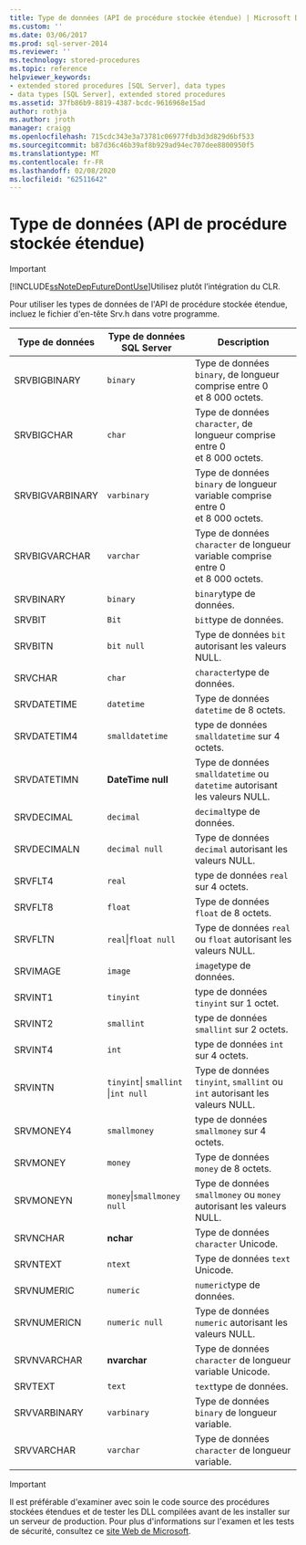 ```yaml
---
title: Type de données (API de procédure stockée étendue) | Microsoft Docs
ms.custom: ''
ms.date: 03/06/2017
ms.prod: sql-server-2014
ms.reviewer: ''
ms.technology: stored-procedures
ms.topic: reference
helpviewer_keywords:
- extended stored procedures [SQL Server], data types
- data types [SQL Server], extended stored procedures
ms.assetid: 37fb86b9-8819-4387-bcdc-9616968e15ad
author: rothja
ms.author: jroth
manager: craigg
ms.openlocfilehash: 715cdc343e3a73781c06977fdb3d3d829d6bf533
ms.sourcegitcommit: b87d36c46b39af8b929ad94ec707dee8800950f5
ms.translationtype: MT
ms.contentlocale: fr-FR
ms.lasthandoff: 02/08/2020
ms.locfileid: "62511642"
---
```

# <a name="data-types-extended-stored-procedure-api"></a>Type de données (API de procédure stockée étendue)
    
> [!IMPORTANT]  
>  [!INCLUDE[ssNoteDepFutureDontUse](../../includes/ssnotedepfuturedontuse-md.md)]Utilisez plutôt l’intégration du CLR.  
  
 Pour utiliser les types de données de l'API de procédure stockée étendue, incluez le fichier d'en-tête Srv.h dans votre programme.  
  
|Type de données|Type de données SQL Server|Description|  
|---------------|--------------------------|-----------------|  
|SRVBIGBINARY|`binary`|Type de données `binary`, de longueur comprise entre 0 et 8 000 octets.|  
|SRVBIGCHAR|`char`|Type de données `character`, de longueur comprise entre 0 et 8 000 octets.|  
|SRVBIGVARBINARY|`varbinary`|Type de données `binary` de longueur variable comprise entre 0 et 8 000 octets.|  
|SRVBIGVARCHAR|`varchar`|Type de données `character` de longueur variable comprise entre 0 et 8 000 octets.|  
|SRVBINARY|`binary`|`binary`type de données.|  
|SRVBIT|`Bit`|`bit`type de données.|  
|SRVBITN|`bit null`|Type de données `bit` autorisant les valeurs NULL.|  
|SRVCHAR|`char`|`character`type de données.|  
|SRVDATETIME|`datetime`|Type de données `datetime` de 8 octets.|  
|SRVDATETIM4|`smalldatetime`|type de données `smalldatetime` sur 4 octets.|  
|SRVDATETIMN|**DateTime null**|Type de données `smalldatetime` ou `datetime` autorisant les valeurs NULL.|  
|SRVDECIMAL|`decimal`|`decimal`type de données.|  
|SRVDECIMALN|`decimal null`|Type de données `decimal` autorisant les valeurs NULL.|  
|SRVFLT4|`real`|type de données `real` sur 4 octets.|  
|SRVFLT8|`float`|Type de données `float` de 8 octets.|  
|SRVFLTN|`real`&#124;`float null`|Type de données `real` ou `float` autorisant les valeurs NULL.|  
|SRVIMAGE|`image`|`image`type de données.|  
|SRVINT1|`tinyint`|type de données `tinyint` sur 1 octet.|  
|SRVINT2|`smallint`|type de données `smallint` sur 2 octets.|  
|SRVINT4|`int`|type de données `int` sur 4 octets.|  
|SRVINTN|`tinyint`&#124; `smallint` &#124;`int null`|Type de données `tinyint`, `smallint` ou `int` autorisant les valeurs NULL.|  
|SRVMONEY4|`smallmoney`|type de données `smallmoney` sur 4 octets.|  
|SRVMONEY|`money`|Type de données `money` de 8 octets.|  
|SRVMONEYN|`money`&#124;`smallmoney null`|Type de données `smallmoney` ou `money` autorisant les valeurs NULL.|  
|SRVNCHAR|**nchar**|Type de données `character` Unicode.|  
|SRVNTEXT|`ntext`|Type de données `text` Unicode.|  
|SRVNUMERIC|`numeric`|`numeric`type de données.|  
|SRVNUMERICN|`numeric null`|Type de données `numeric` autorisant les valeurs NULL.|  
|SRVNVARCHAR|**nvarchar**|Type de données `character` de longueur variable Unicode.|  
|SRVTEXT|`text`|`text`type de données.|  
|SRVVARBINARY|`varbinary`|Type de données `binary` de longueur variable.|  
|SRVVARCHAR|`varchar`|Type de données `character` de longueur variable.|  
  
> [!IMPORTANT]  
>  Il est préférable d'examiner avec soin le code source des procédures stockées étendues et de tester les DLL compilées avant de les installer sur un serveur de production. Pour plus d'informations sur l'examen et les tests de sécurité, consultez ce [site Web de Microsoft](https://go.microsoft.com/fwlink/?LinkID=54761&amp;clcid=0x409https://msdn.microsoft.com/security/).  
  
  
